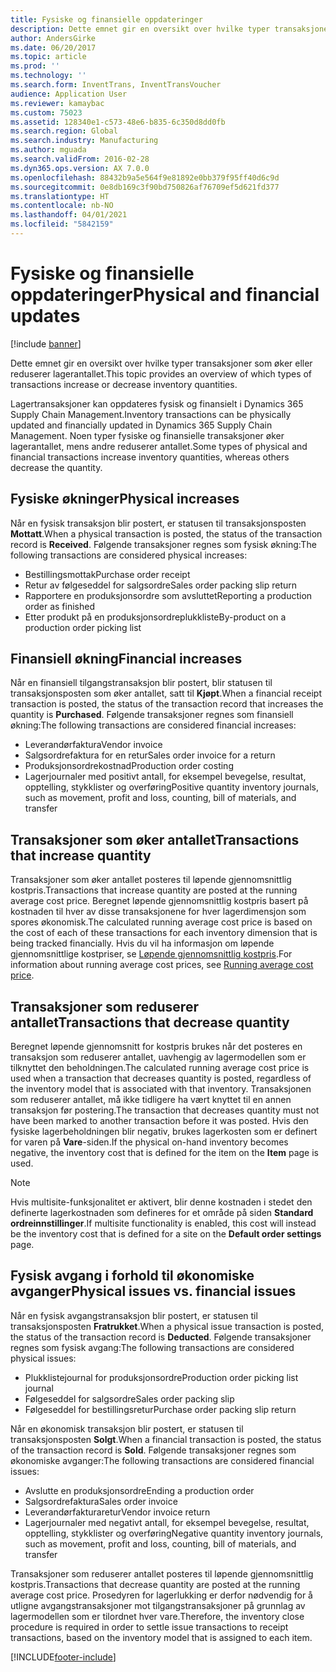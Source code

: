 ```yaml
---
title: Fysiske og finansielle oppdateringer
description: Dette emnet gir en oversikt over hvilke typer transaksjoner som øker eller reduserer lagerantallet.
author: AndersGirke
ms.date: 06/20/2017
ms.topic: article
ms.prod: ''
ms.technology: ''
ms.search.form: InventTrans, InventTransVoucher
audience: Application User
ms.reviewer: kamaybac
ms.custom: 75023
ms.assetid: 128340e1-c573-48e6-b835-6c350d8dd0fb
ms.search.region: Global
ms.search.industry: Manufacturing
ms.author: mguada
ms.search.validFrom: 2016-02-28
ms.dyn365.ops.version: AX 7.0.0
ms.openlocfilehash: 88432b9a5e564f9e81892e0bb379f95ff40d6c9d
ms.sourcegitcommit: 0e8db169c3f90bd750826af76709ef5d621fd377
ms.translationtype: HT
ms.contentlocale: nb-NO
ms.lasthandoff: 04/01/2021
ms.locfileid: "5842159"
---
```

# <a name="physical-and-financial-updates"></a><span data-ttu-id="dfd04-103">Fysiske og finansielle oppdateringer</span><span class="sxs-lookup"><span data-stu-id="dfd04-103">Physical and financial updates</span></span>

[!include [banner](../includes/banner.md)]

<span data-ttu-id="dfd04-104">Dette emnet gir en oversikt over hvilke typer transaksjoner som øker eller reduserer lagerantallet.</span><span class="sxs-lookup"><span data-stu-id="dfd04-104">This topic provides an overview of which types of transactions increase or decrease inventory quantities.</span></span> 

<span data-ttu-id="dfd04-105">Lagertransaksjoner kan oppdateres fysisk og finansielt i Dynamics 365 Supply Chain Management.</span><span class="sxs-lookup"><span data-stu-id="dfd04-105">Inventory transactions can be physically updated and financially updated in Dynamics 365 Supply Chain Management.</span></span> <span data-ttu-id="dfd04-106">Noen typer fysiske og finansielle transaksjoner øker lagerantallet, mens andre reduserer antallet.</span><span class="sxs-lookup"><span data-stu-id="dfd04-106">Some types of physical and financial transactions increase inventory quantities, whereas others decrease the quantity.</span></span>

## <a name="physical-increases"></a><span data-ttu-id="dfd04-107">Fysiske økninger</span><span class="sxs-lookup"><span data-stu-id="dfd04-107">Physical increases</span></span>
<span data-ttu-id="dfd04-108">Når en fysisk transaksjon blir postert, er statusen til transaksjonsposten **Mottatt**.</span><span class="sxs-lookup"><span data-stu-id="dfd04-108">When a physical transaction is posted, the status of the transaction record is **Received**.</span></span> <span data-ttu-id="dfd04-109">Følgende transaksjoner regnes som fysisk økning:</span><span class="sxs-lookup"><span data-stu-id="dfd04-109">The following transactions are considered physical increases:</span></span>

-   <span data-ttu-id="dfd04-110">Bestillingsmottak</span><span class="sxs-lookup"><span data-stu-id="dfd04-110">Purchase order receipt</span></span>
-   <span data-ttu-id="dfd04-111">Retur av følgeseddel for salgsordre</span><span class="sxs-lookup"><span data-stu-id="dfd04-111">Sales order packing slip return</span></span>
-   <span data-ttu-id="dfd04-112">Rapportere en produksjonsordre som avsluttet</span><span class="sxs-lookup"><span data-stu-id="dfd04-112">Reporting a production order as finished</span></span>
-   <span data-ttu-id="dfd04-113">Etter produkt på en produksjonsordreplukkliste</span><span class="sxs-lookup"><span data-stu-id="dfd04-113">By-product on a production order picking list</span></span>

## <a name="financial-increases"></a><span data-ttu-id="dfd04-114">Finansiell økning</span><span class="sxs-lookup"><span data-stu-id="dfd04-114">Financial increases</span></span>
<span data-ttu-id="dfd04-115">Når en finansiell tilgangstransaksjon blir postert, blir statusen til transaksjonsposten som øker antallet, satt til **Kjøpt**.</span><span class="sxs-lookup"><span data-stu-id="dfd04-115">When a financial receipt transaction is posted, the status of the transaction record that increases the quantity is **Purchased**.</span></span> <span data-ttu-id="dfd04-116">Følgende transaksjoner regnes som finansiell økning:</span><span class="sxs-lookup"><span data-stu-id="dfd04-116">The following transactions are considered financial increases:</span></span>

-   <span data-ttu-id="dfd04-117">Leverandørfaktura</span><span class="sxs-lookup"><span data-stu-id="dfd04-117">Vendor invoice</span></span>
-   <span data-ttu-id="dfd04-118">Salgsordrefaktura for en retur</span><span class="sxs-lookup"><span data-stu-id="dfd04-118">Sales order invoice for a return</span></span>
-   <span data-ttu-id="dfd04-119">Produksjonsordrekostnad</span><span class="sxs-lookup"><span data-stu-id="dfd04-119">Production order costing</span></span>
-   <span data-ttu-id="dfd04-120">Lagerjournaler med positivt antall, for eksempel bevegelse, resultat, opptelling, stykklister og overføring</span><span class="sxs-lookup"><span data-stu-id="dfd04-120">Positive quantity inventory journals, such as movement, profit and loss, counting, bill of materials, and transfer</span></span>

## <a name="transactions-that-increase-quantity"></a><span data-ttu-id="dfd04-121">Transaksjoner som øker antallet</span><span class="sxs-lookup"><span data-stu-id="dfd04-121">Transactions that increase quantity</span></span>
<span data-ttu-id="dfd04-122">Transaksjoner som øker antallet posteres til løpende gjennomsnittlig kostpris.</span><span class="sxs-lookup"><span data-stu-id="dfd04-122">Transactions that increase quantity are posted at the running average cost price.</span></span> <span data-ttu-id="dfd04-123">Beregnet løpende gjennomsnittlig kostpris basert på kostnaden til hver av disse transaksjonene for hver lagerdimensjon som spores økonomisk.</span><span class="sxs-lookup"><span data-stu-id="dfd04-123">The calculated running average cost price is based on the cost of each of these transactions for each inventory dimension that is being tracked financially.</span></span> <span data-ttu-id="dfd04-124">Hvis du vil ha informasjon om løpende gjennomsnittlige kostpriser, se [Løpende gjennomsnittlig kostpris](running-average-cost-price.md).</span><span class="sxs-lookup"><span data-stu-id="dfd04-124">For information about running average cost prices, see [Running average cost price](running-average-cost-price.md).</span></span>

## <a name="transactions-that-decrease-quantity"></a><span data-ttu-id="dfd04-125">Transaksjoner som reduserer antallet</span><span class="sxs-lookup"><span data-stu-id="dfd04-125">Transactions that decrease quantity</span></span>
<span data-ttu-id="dfd04-126">Beregnet løpende gjennomsnitt for kostpris brukes når det posteres en transaksjon som reduserer antallet, uavhengig av lagermodellen som er tilknyttet den beholdningen.</span><span class="sxs-lookup"><span data-stu-id="dfd04-126">The calculated running average cost price is used  when a transaction that decreases quantity is posted, regardless of the inventory model that is associated with that inventory.</span></span> <span data-ttu-id="dfd04-127">Transaksjonen som reduserer antallet, må ikke tidligere ha vært knyttet til en annen transaksjon før postering.</span><span class="sxs-lookup"><span data-stu-id="dfd04-127">The transaction that decreases quantity must not have been marked to another transaction before it was posted.</span></span> <span data-ttu-id="dfd04-128">Hvis den fysiske lagerbeholdningen blir negativ, brukes lagerkosten som er definert for varen på **Vare**-siden.</span><span class="sxs-lookup"><span data-stu-id="dfd04-128">If the physical on-hand inventory becomes negative, the inventory cost that is defined for the item on the **Item** page is used.</span></span> 

> [!NOTE]
> <span data-ttu-id="dfd04-129">Hvis multisite-funksjonalitet er aktivert, blir denne kostnaden i stedet den definerte lagerkostnaden som defineres for et område på siden **Standard ordreinnstillinger**.</span><span class="sxs-lookup"><span data-stu-id="dfd04-129">If multisite functionality is enabled, this cost will instead be the inventory cost that is defined for a site on the **Default order settings** page.</span></span>

## <a name="physical-issues-vs-financial-issues"></a><span data-ttu-id="dfd04-130">Fysisk avgang i forhold til økonomiske avganger</span><span class="sxs-lookup"><span data-stu-id="dfd04-130">Physical issues vs. financial issues</span></span>
<span data-ttu-id="dfd04-131">Når en fysisk avgangstransaksjon blir postert, er statusen til transaksjonsposten **Fratrukket**.</span><span class="sxs-lookup"><span data-stu-id="dfd04-131">When a physical issue transaction is posted, the status of the transaction record is **Deducted**.</span></span> <span data-ttu-id="dfd04-132">Følgende transaksjoner regnes som fysisk avgang:</span><span class="sxs-lookup"><span data-stu-id="dfd04-132">The following transactions are considered physical issues:</span></span>

-   <span data-ttu-id="dfd04-133">Plukklistejournal for produksjonsordre</span><span class="sxs-lookup"><span data-stu-id="dfd04-133">Production order picking list journal</span></span>
-   <span data-ttu-id="dfd04-134">Følgeseddel for salgsordre</span><span class="sxs-lookup"><span data-stu-id="dfd04-134">Sales order packing slip</span></span>
-   <span data-ttu-id="dfd04-135">Følgeseddel for bestillingsretur</span><span class="sxs-lookup"><span data-stu-id="dfd04-135">Purchase order packing slip return</span></span>

<span data-ttu-id="dfd04-136">Når en økonomisk transaksjon blir postert, er statusen til transaksjonsposten **Solgt**.</span><span class="sxs-lookup"><span data-stu-id="dfd04-136">When a financial transaction is posted, the status of the transaction record is **Sold**.</span></span> <span data-ttu-id="dfd04-137">Følgende transaksjoner regnes som økonomiske avganger:</span><span class="sxs-lookup"><span data-stu-id="dfd04-137">The following transactions are considered financial issues:</span></span>

-   <span data-ttu-id="dfd04-138">Avslutte en produksjonsordre</span><span class="sxs-lookup"><span data-stu-id="dfd04-138">Ending a production order</span></span>
-   <span data-ttu-id="dfd04-139">Salgsordrefaktura</span><span class="sxs-lookup"><span data-stu-id="dfd04-139">Sales order invoice</span></span>
-   <span data-ttu-id="dfd04-140">Leverandørfakturaretur</span><span class="sxs-lookup"><span data-stu-id="dfd04-140">Vendor invoice return</span></span>
-   <span data-ttu-id="dfd04-141">Lagerjournaler med negativt antall, for eksempel bevegelse, resultat, opptelling, stykklister og overføring</span><span class="sxs-lookup"><span data-stu-id="dfd04-141">Negative quantity inventory journals, such as movement, profit and loss, counting, bill of materials, and transfer</span></span>

<span data-ttu-id="dfd04-142">Transaksjoner som reduserer antallet posteres til løpende gjennomsnittlig kostpris.</span><span class="sxs-lookup"><span data-stu-id="dfd04-142">Transactions that decrease quantity are posted at the running average cost price.</span></span> <span data-ttu-id="dfd04-143">Prosedyren for lagerlukking er derfor nødvendig for å utligne avgangstransaksjoner mot tilgangstransaksjoner på grunnlag av lagermodellen som er tilordnet hver vare.</span><span class="sxs-lookup"><span data-stu-id="dfd04-143">Therefore, the inventory close procedure is required in order to settle issue transactions to receipt transactions, based on the inventory model that is assigned to each item.</span></span>


[!INCLUDE[footer-include](../../includes/footer-banner.md)]
